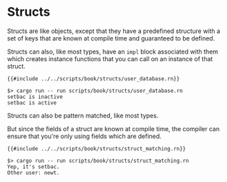 # Structs

Structs are like objects, except that they have a predefined structure with a
set of keys that are known at compile time and guaranteed to be defined.

Structs can also, like most types, have an `impl` block associated with them
which creates instance functions that you can call on an instance of that
struct.

```rune
{{#include ../../scripts/book/structs/user_database.rn}}
```

```text
$> cargo run -- run scripts/book/structs/user_database.rn
setbac is inactive
setbac is active
```

Structs can also be pattern matched, like most types.

But since the fields of a struct are known at compile time, the compiler can
ensure that you're only using fields which are defined.

```rune
{{#include ../../scripts/book/structs/struct_matching.rn}}
```

```text
$> cargo run -- run scripts/book/structs/struct_matching.rn
Yep, it's setbac.
Other user: newt.
```
